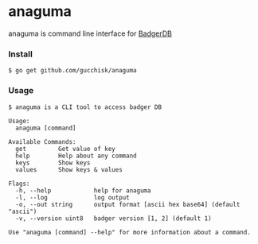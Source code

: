 # anaguma

anaguma is command line interface for [BadgerDB](https://github.com/dgraph-io/badger)


### Install

```
$ go get github.com/gucchisk/anaguma
```

### Usage

```
$ anaguma is a CLI tool to access badger DB

Usage:
  anaguma [command]

Available Commands:
  get         Get value of key
  help        Help about any command
  keys        Show keys
  values      Show keys & values

Flags:
  -h, --help            help for anaguma
  -l, --log             log output
  -o, --out string      output format [ascii hex base64] (default "ascii")
  -v, --version uint8   badger version [1, 2] (default 1)

Use "anaguma [command] --help" for more information about a command.
```
